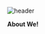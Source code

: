 ![header](https://capsule-render.vercel.app/api?type=transparent&color=black&height=100&section=header&text=AI:ON)

**About We!**
